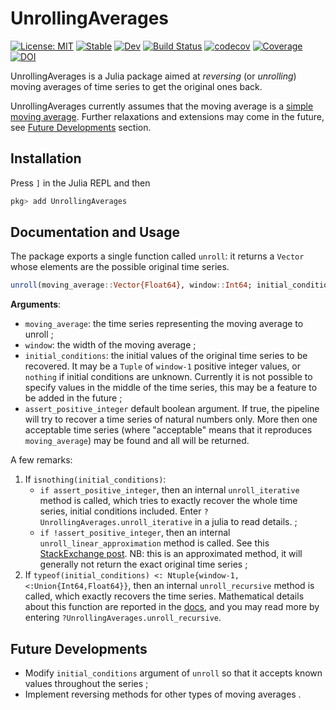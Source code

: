 # UnrollingAverages

[![License: MIT](https://img.shields.io/badge/License-MIT-green.svg)](https://github.com/InPhyT/UnrollingAverages.jl/blob/main/LICENSE)
[![Stable](https://img.shields.io/badge/docs-stable-blue.svg)](https://InPhyT.github.io/UnrollingAverages.jl/stable)
[![Dev](https://img.shields.io/badge/docs-dev-blue.svg)](https://InPhyT.github.io/UnrollingAverages.jl/dev)
[![Build Status](https://github.com/InPhyT/UnrollingAverages.jl/actions/workflows/CI.yml/badge.svg?branch=main)](https://github.com/InPhyT/UnrollingAverages.jl/actions/workflows/CI.yml?query=branch%3Amain)
[![codecov](https://codecov.io/gh/InPhyT/UnrollingAverages.jl/branch/main/graph/badge.svg?token=7KMQ2RN9GD)](https://codecov.io/gh/InPhyT/UnrollingAverages.jl)
[![Coverage](https://coveralls.io/repos/github/InPhyT/UnrollingAverages.jl/badge.svg?branch=main)](https://coveralls.io/github/InPhyT/UnrollingAverages.jl?branch=main)
[![DOI](https://zenodo.org/badge/430885253.svg)](https://zenodo.org/badge/latestdoi/430885253)

UnrollingAverages is a Julia package aimed at *reversing* (or *unrolling*) moving averages of time series to get the original ones back.

UnrollingAverages currently assumes that the moving average is a [simple moving average](https://en.wikipedia.org/wiki/Moving_average#Simple_moving_average). Further relaxations and extensions may come in the future, see [Future Developments](#Future-Developments) section.

## Installation

Press `]` in the Julia REPL and then

```julia
pkg> add UnrollingAverages
```

## Documentation and Usage

The package exports a single function called `unroll`: it returns a `Vector` whose elements are the possible original time series.

```julia
unroll(moving_average::Vector{Float64}, window::Int64; initial_conditions::U = nothing, assert_positive_integer::Bool = false) where { U <: Union{ Tuple{Vararg{Union{Int64,Float64}}},Nothing} }
```

**Arguments**:

- `moving_average`: the time series representing the moving average to unroll ;
- `window`: the width of the moving average ;
- `initial_conditions`: the initial values of the original time series to be recovered. It may be a `Tuple` of `window-1` positive integer values, or `nothing` if initial conditions are unknown. Currently it is not possible to specify values in the middle of the time series, this may be a feature to be added in the future ;
- `assert_positive_integer` default boolean argument. If true, the pipeline will try to recover a time series of natural numbers only. More then one acceptable time series (where "acceptable" means that it reproduces `moving_average`) may be found and all will be returned.

A few remarks:

1. If `isnothing(initial_conditions)`:
   - `if assert_positive_integer`, then an internal `unroll_iterative` method is called, which tries to exactly recover the whole time series, initial conditions included. Enter `?UnrollingAverages.unroll_iterative` in a julia  to read details. ;
   - `if !assert_positive_integer`, then an internal `unroll_linear_approximation` method is called. See this [StackExchange post](https://stats.stackexchange.com/a/68002). NB: this is an approximated method, it will generally not return the exact original time series ;
2. If `typeof(initial_conditions) <: Ntuple{window-1, <:Union{Int64,Float64}}`, then an internal `unroll_recursive` method is called, which exactly recovers the time series. Mathematical details about this function are reported in the [docs](), and you may read more by entering `?UnrollingAverages.unroll_recursive`.


## Future Developments

- Modify `initial_conditions` argument of `unroll` so that it accepts known values throughout the series ;
- Implement reversing methods for other types of moving averages .
